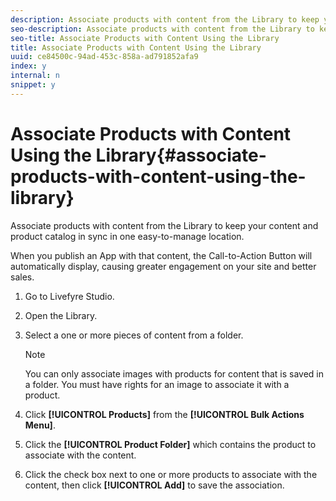```yaml
---
description: Associate products with content from the Library to keep your content and product catalog in sync in one easy-to-manage location.
seo-description: Associate products with content from the Library to keep your content and product catalog in sync in one easy-to-manage location.
seo-title: Associate Products with Content Using the Library
title: Associate Products with Content Using the Library
uuid: ce84500c-94ad-453c-858a-ad791852afa9
index: y
internal: n
snippet: y
---
```


# Associate Products with Content Using the Library{#associate-products-with-content-using-the-library}

Associate products with content from the Library to keep your content and product catalog in sync in one easy-to-manage location.

When you publish an App with that content, the Call-to-Action Button will automatically display, causing greater engagement on your site and better sales.

1. Go to Livefyre Studio.
1. Open the Library.
1. Select a one or more pieces of content from a folder.

   >[!NOTE]
   >
   >You can only associate images with products for content that is saved in a folder. You must have rights for an image to associate it with a product.

1. Click **[!UICONTROL Products]** from the **[!UICONTROL Bulk Actions Menu]**.
1. Click the **[!UICONTROL Product Folder]** which contains the product to associate with the content.
1. Click the check box next to one or more products to associate with the content, then click **[!UICONTROL Add]** to save the association.
